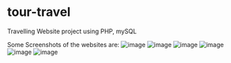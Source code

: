 # tour-travel
Travelling Website project using PHP, mySQL

Some Screenshots of the websites are:
![image](https://user-images.githubusercontent.com/66348273/166143729-b2a118df-6481-417b-93f6-4535b06bb52f.png)
![image](https://user-images.githubusercontent.com/66348273/166143758-5eb00e9f-ea0e-417d-8595-e75b39e8df74.png)
![image](https://user-images.githubusercontent.com/66348273/166143770-2a1d0aee-e183-469a-bc19-f1779de58fbe.png)
![image](https://user-images.githubusercontent.com/66348273/166143788-2cf6db52-f204-4718-b55e-56a69f8937db.png)
![image](https://user-images.githubusercontent.com/66348273/166143812-c8ab043f-0bdb-47d9-9c78-72b96d1caafa.png)
![image](https://user-images.githubusercontent.com/66348273/166143820-21bcaae4-7926-4a10-906a-d2ec086d9328.png)
